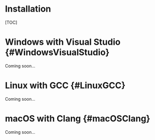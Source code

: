 # Installation

[TOC]

# Windows with Visual Studio {#WindowsVisualStudio}

Coming soon...

# Linux with GCC {#LinuxGCC}

Coming soon...

# macOS with Clang {#macOSClang}

Coming soon...


